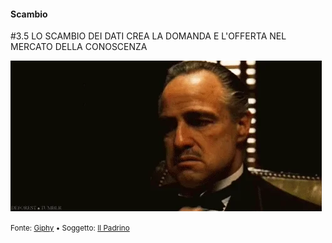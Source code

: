 #### Scambio

<span class="tesi">#3.5 LO SCAMBIO DEI DATI CREA LA DOMANDA E L'OFFERTA NEL MERCATO DELLA CONOSCENZA</span>

![Padrino](../assets/images/padrino.webp ':size=450x100%')

<small> Fonte: [Giphy](https://media.giphy.com/media/KQER23aFnrfSU/giphy.gif) • Soggetto: [Il Padrino](https://it.wikipedia.org/wiki/Il_padrino_(film))</small>
